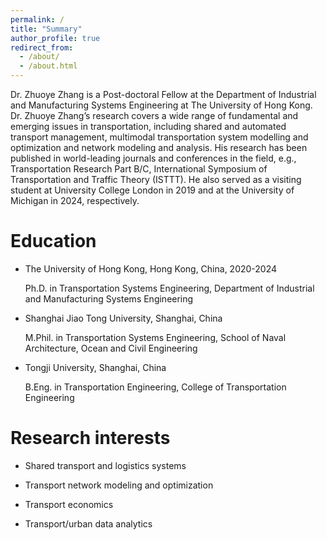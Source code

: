 ```yaml
---
permalink: /
title: "Summary"
author_profile: true
redirect_from: 
  - /about/
  - /about.html
---
```


Dr. Zhuoye Zhang is a Post-doctoral Fellow at the Department of Industrial and Manufacturing Systems Engineering at The University of Hong Kong. Dr. Zhuoye Zhang’s research covers a wide range of fundamental and emerging issues in transportation, including shared and automated transport management, multimodal transportation system modelling and optimization and network modeling and analysis. His research has been published in world-leading journals and conferences in the field, e.g., Transportation Research Part B/C, International Symposium of Transportation and Traffic Theory (ISTTT). He also served as a visiting student at University College London in 2019 and at the University of Michigan in 2024, respectively.


Education
======

* The University of Hong Kong, Hong Kong, China, 2020-2024

  Ph.D. in Transportation Systems Engineering, Department of Industrial and Manufacturing Systems Engineering

* Shanghai Jiao Tong University, Shanghai, China

  M.Phil. in Transportation Systems Engineering, School of Naval Architecture, Ocean and Civil Engineering

* Tongji University, Shanghai, China

  B.Eng. in Transportation Engineering, College of Transportation Engineering


Research interests
======

  * Shared transport and logistics systems

  * Transport network modeling and optimization

  * Transport economics

  * Transport/urban data analytics






